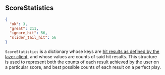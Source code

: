 ## ScoreStatistics
```json
{
  "ok": 3,
  "great": 211,
  "ignore_hit": 56,
  "slider_tail_hit": 56
}
```

`ScoreStatistics` is a dictionary whose keys are [hit results as defined by the lazer client](https://github.com/ppy/osu/wiki/Scoring#hit-results), and whose values are counts of said hit results.
This structure is used to represent both the counts of each result achieved by the user on a particular score, and best possible counts of each result on a perfect play.
